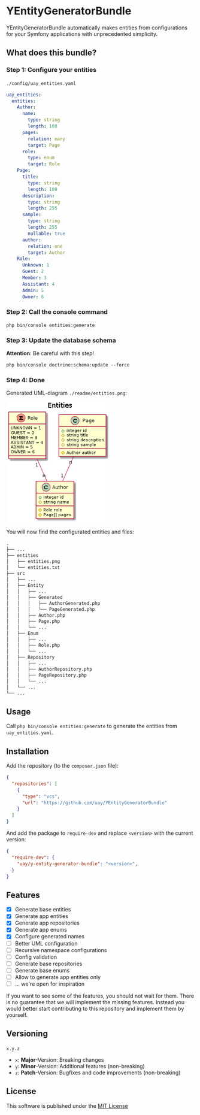 # YEntityGeneratorBundle

YEntityGeneratorBundle automatically makes entities from configurations 
for your Symfony applications with unprecedented simplicity.

## What does this bundle?

### Step 1: Configure your entities

`./config/uay_entities.yaml`
```yaml
uay_entities:
  entities:
    Author:
      name:
        type: string
        length: 100
      pages:
        relation: many
        target: Page
      role:
        type: enum
        target: Role
    Page:
      title:
        type: string
        length: 100
      description:
        type: string
        length: 255
      sample:
        type: string
        length: 255
        nullable: true
      author:
        relation: one
        target: Author
    Role:
      Unknown: 1
      Guest: 2
      Member: 3
      Assistant: 4
      Admin: 5
      Owner: 6
```

### Step 2: Call the console command

```
php bin/console entities:generate
```

### Step 3: Update the database schema

**Attention**: Be careful with this step!

```
php bin/console doctrine:schema:update --force
```

### Step 4: Done

Generated UML-diagram `./readme/entities.png`:

![UML-diagram of the generated entities](./readme/entities.png?raw=true)

You will now find the configurated entities and files:

```
.
├── ...
├── entities
│   ├── entities.png
│   └── entities.txt
├── src
│   ├── ...
│   ├── Entity
│   │   ├── ...
│   │   ├── Generated
│   │   │   ├── AuthorGenerated.php
│   │   │   └── PageGenerated.php
│   │   ├── Author.php
│   │   ├── Page.php
│   │   └── ...
│   ├── Enum
│   │   ├── ...
│   │   ├── Role.php
│   │   └── ...
│   ├── Repository
│   │   ├── ...
│   │   ├── AuthorRepository.php
│   │   ├── PageRepository.php
│   │   └── ...
│   └── ...
└── ...
```

## Usage

Call `php bin/console entities:generate` to generate the entities from `uay_entities.yaml`.

## Installation

Add the repository (to the `composer.json` file): 
```json
{
  "repositories": [
    {
      "type": "vcs",
      "url": "https://github.com/uay/YEntityGeneratorBundle"
    }
  ]
}
```

And add the package to `require-dev` and replace `<version>` with the current version: 
```json
{
  "require-dev": {
    "uay/y-entity-generator-bundle": "<version>",
  }
}
```


## Features

- [x] Generate base entities
- [x] Generate app entities
- [x] Generate app repositories
- [x] Generate app enums
- [x] Configure generated names
- [ ] Better UML configuration
- [ ] Recursive namespace configurations
- [ ] Config validation
- [ ] Generate base repositories
- [ ] Generate base enums
- [ ] Allow to generate app entities only
- [ ] ... we're open for inspiration

If you want to see some of the features, you should not wait for them. 
There is no guarantee that we will implement the missing features. 
Instead you would better start contributing to this repository and implement them by yourself.

## Versioning

`x.y.z`

- `x`: **Major**-Version: Breaking changes
- `y`: **Minor**-Version: Additional features (non-breaking)
- `z`: **Patch**-Version: Bugfixes and code improvements (non-breaking)

## License

This software is published under the [MIT License](LICENSE.md)
